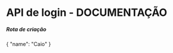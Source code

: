 <html>
    <h1>API de login - DOCUMENTAÇÃO</h1>
    <div>
        <h5>Rota de criação</h5>
        {
            "name": "Caio"
        }
    </div>
</html>